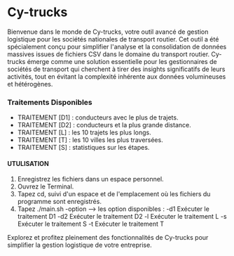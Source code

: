 # Cy-trucks
Bienvenue dans le monde de Cy-trucks, votre outil avancé de gestion logistique pour les sociétés nationales de transport routier. Cet outil a été spécialement conçu pour simplifier l'analyse et la consolidation de données massives issues de fichiers CSV dans le domaine du transport routier.
Cy-trucks émerge comme une solution essentielle pour les gestionnaires de sociétés de transport qui cherchent à tirer des insights significatifs de leurs activités, tout en évitant la complexité inhérente aux données volumineuses et hétérogènes.

### Traitements Disponibles

- TRAITEMENT [D1] : conducteurs avec le plus de trajets.
- TRAITEMENT [D2] : conducteurs et la plus grande distance.
- TRAITEMENT [L] : les 10 trajets les plus longs.
- TRAITEMENT [T] : les 10 villes les plus traversées.
- TRAITEMENT [S] : statistiques sur les étapes.

#### UTULISATION

1. Enregistrez les fichiers dans un espace personnel.
2. Ouvrez le Terminal.
3. Tapez cd, suivi d'un espace et de l'emplacement où les fichiers du programme sont enregistrés.
4. Tapez ./main.sh -option
--> les option disponibles : 
           -d1    Exécuter le traitement D1
           -d2    Exécuter le traitement D2
           -l     Exécuter le traitement L
           -s     Exécuter le traitement S
           -t     Exécuter le traitement T

Explorez et profitez pleinement des fonctionnalités de Cy-trucks pour simplifier la gestion logistique de votre entreprise.
